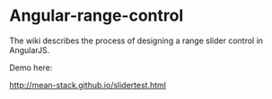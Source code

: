 # Angular-range-control

The wiki describes the process of designing a range slider control in AngularJS.

Demo here:

http://mean-stack.github.io/slidertest.html
